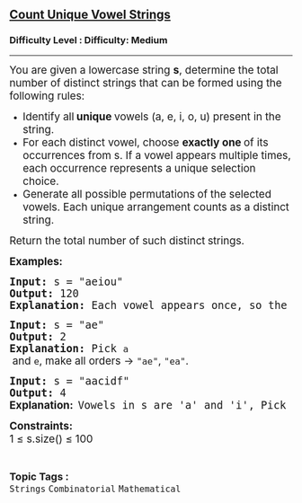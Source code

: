 <h2><a href="https://www.geeksforgeeks.org/problems/count-unique-vowel-strings/1?_gl=1*1sj5jnr*_up*MQ..*_gs*MQ..">Count Unique Vowel Strings</a></h2><h3>Difficulty Level : Difficulty: Medium</h3><hr><div class="problems_problem_content__Xm_eO"><p><span style="font-size: 18.6667px;">You are given a lowercase string <strong>s</strong>, determine the total number of distinct strings that can be formed using the following rules:</span></p>
<ul>
<li><span style="font-size: 18.6667px;">Identify all<strong> unique </strong>vowels (a, e, i, o, u) present in the string.</span></li>
<li><span style="font-size: 18.6667px;">For each distinct vowel, choose <strong>exactly one </strong>of its occurrences from s. If a vowel appears multiple times, each occurrence represents a unique selection choice.</span></li>
<li><span style="font-size: 18.6667px;">Generate all possible permutations<strong> </strong>of the selected vowels. Each unique arrangement counts as a distinct string.</span></li>
</ul>
<p><span style="font-size: 18.6667px;">Return the total number of such distinct<strong> </strong>strings.</span></p>
<p><span style="font-size: 14pt;"><strong>Examples:</strong></span></p>
<pre><span style="font-size: 14pt;"><strong>Input: </strong>s<strong> </strong>=<strong> </strong>"aeiou"<strong><br>Output: </strong>120<strong><br>Explanation: </strong></span><span style="font-size: 18.6667px;">Each vowel appears once, so the number of different strings can form is 5! = 120.</span></pre>
<pre><span style="font-size: 14pt;"><strong>Input: </strong>s<strong> </strong>= "ae"<strong><br>Output: </strong>2<strong><br>Explanation: </strong>Pick <code data-start="127" data-end="130" data-is-only-node="">a</code><span style="font-family: -apple-system, BlinkMacSystemFont, 'Segoe UI', Roboto, Oxygen, Ubuntu, Cantarell, 'Open Sans', 'Helvetica Neue', sans-serif;"> and </span><code data-start="135" data-end="138">e</code><span style="font-family: -apple-system, BlinkMacSystemFont, 'Segoe UI', Roboto, Oxygen, Ubuntu, Cantarell, 'Open Sans', 'Helvetica Neue', sans-serif;">, make all orders → </span><code data-start="158" data-end="164">"ae"</code><span style="font-family: -apple-system, BlinkMacSystemFont, 'Segoe UI', Roboto, Oxygen, Ubuntu, Cantarell, 'Open Sans', 'Helvetica Neue', sans-serif;">, </span><code data-start="166" data-end="172">"ea"</code><span style="font-family: -apple-system, BlinkMacSystemFont, 'Segoe UI', Roboto, Oxygen, Ubuntu, Cantarell, 'Open Sans', 'Helvetica Neue', sans-serif;">.</span></span></pre>
<pre><span style="font-size: 14pt;"><strong>Input:</strong> s = "aacidf"<br><strong>Output: </strong>4 <br></span><strong><span style="font-size: 14pt; font-family: -apple-system, BlinkMacSystemFont, 'Segoe UI', Roboto, Oxygen, Ubuntu, Cantarell, 'Open Sans', 'Helvetica Neue', sans-serif;">Explanation:</span></strong> <span style="font-size: 14pt;">Vowels in s are 'a' and 'i', Pick each 'a'<span style="font-family: -apple-system, BlinkMacSystemFont, 'Segoe UI', Roboto, Oxygen, Ubuntu, Cantarell, 'Open Sans', 'Helvetica Neue', sans-serif;"> once with a single 'i'</span><span style="font-family: -apple-system, BlinkMacSystemFont, 'Segoe UI', Roboto, Oxygen, Ubuntu, Cantarell, 'Open Sans', 'Helvetica Neue', sans-serif;">, make all orders → </span><code data-start="287" data-end="293">"ai"</code><span style="font-family: -apple-system, BlinkMacSystemFont, 'Segoe UI', Roboto, Oxygen, Ubuntu, Cantarell, 'Open Sans', 'Helvetica Neue', sans-serif;">, </span><code data-start="295" data-end="301">"ia"</code><span style="font-family: -apple-system, BlinkMacSystemFont, 'Segoe UI', Roboto, Oxygen, Ubuntu, Cantarell, 'Open Sans', 'Helvetica Neue', sans-serif;">, </span><code data-start="303" data-end="309">"ai"</code><span style="font-family: -apple-system, BlinkMacSystemFont, 'Segoe UI', Roboto, Oxygen, Ubuntu, Cantarell, 'Open Sans', 'Helvetica Neue', sans-serif;">, </span><code data-start="311" data-end="317">"ia"</code><span style="font-family: -apple-system, BlinkMacSystemFont, 'Segoe UI', Roboto, Oxygen, Ubuntu, Cantarell, 'Open Sans', 'Helvetica Neue', sans-serif;">.</span></span></pre>
<p><span style="font-size: 14pt;"><span style="font-family: -apple-system, BlinkMacSystemFont, 'Segoe UI', Roboto, Oxygen, Ubuntu, Cantarell, 'Open Sans', 'Helvetica Neue', sans-serif;"><strong>Constraints:<br></strong></span></span><span style="font-size: 14pt;"><span style="font-family: -apple-system, BlinkMacSystemFont, 'Segoe UI', Roboto, Oxygen, Ubuntu, Cantarell, 'Open Sans', 'Helvetica Neue', sans-serif;">1 ≤ s.size() ≤ 100</span></span></p></div><br><p><span style=font-size:18px><strong>Topic Tags : </strong><br><code>Strings</code>&nbsp;<code>Combinatorial</code>&nbsp;<code>Mathematical</code>&nbsp;